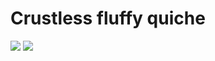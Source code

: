 # Crustless fluffy quiche

![](https://raw.githubusercontent.com/3on/recipes/master/img/quiche-1.jpg)
![](https://raw.githubusercontent.com/3on/recipes/master/img/quiche-2.jpg)
